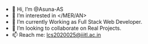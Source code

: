 - 👋 Hi, I’m @Asuna-AS
- 👀 I’m interested in </MER/AN>
- 🌱 I’m currently Working as Full Stack Web Developer.
- 💞️ I’m looking to collaborate on Real Projects.
- 📫 Reach me: lcs2020025@iiitl.ac.in

<!---
Asuna-AS/Asuna-AS is a ✨ special ✨ repository because its `README.md` (this file) appears on your GitHub profile.
You can click the Preview link to take a look at your changes.
--->
